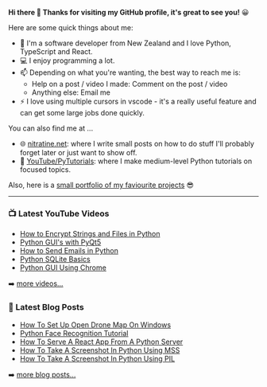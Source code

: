 **Hi there 👋 Thanks for visiting my GitHub profile, it's great to see you!** 😀

Here are some quick things about me:

- 🔭 I'm a software developer from New Zealand and I love Python, TypeScript and React.
- 💻 I enjoy programming a lot.
- 📫 Depending on what you're wanting, the best way to reach me is:
    - Help on a post / video I made: Comment on the post / video
    - Anything else: Email me
- ⚡ I love using multiple cursors in vscode - it's a really useful feature and can get some large jobs done quickly.

You can also find me at ...

- 🌐 [nitratine.net](https://nitratine.net/): where I write small posts on how to do stuff I'll probably forget later or just want to show off.
- 🎥 [YouTube/PyTutorials](https://www.youtube.com/PyTutorials): where I make medium-level Python tutorials on focused topics.

Also, here is a [small portfolio of my faviourite projects](https://nitratine.net/portfolio/) 😎

---

### 📺 Latest YouTube Videos

<!-- YOUTUBE:START -->
- [How to Encrypt Strings and Files in Python](https://www.youtube.com/watch?v=H8t4DJ3Tdrg)
- [Python GUI's with PyQt5](https://www.youtube.com/watch?v=ksW59gYEl6Q)
- [How to Send Emails in Python](https://www.youtube.com/watch?v=YPiHBtddefI)
- [Python SQLite Basics](https://www.youtube.com/watch?v=SQj17D1Q_6s)
- [Python GUI Using Chrome](https://www.youtube.com/watch?v=2kbeBzEQfXE)
<!-- YOUTUBE:END -->

➡️ [more videos...](https://youtube.com/PyTutorials)

### 📕 Latest Blog Posts

<!-- BLOG-POST-LIST:START -->
- [How To Set Up Open Drone Map On Windows](https://nitratine.net/blog/post/how-to-set-up-open-drone-map-on-windows/)
- [Python Face Recognition Tutorial](https://nitratine.net/blog/post/python-face-recognition-tutorial/)
- [How To Serve A React App From A Python Server](https://nitratine.net/blog/post/how-to-serve-a-react-app-from-a-python-server/)
- [How To Take A Screenshot In Python Using MSS](https://nitratine.net/blog/post/how-to-take-a-screenshot-in-python-using-mss/)
- [How To Take A Screenshot In Python Using PIL](https://nitratine.net/blog/post/how-to-take-a-screenshot-in-python-using-pil/)
<!-- BLOG-POST-LIST:END -->

➡️ [more blog posts...](https://nitratine.net/blog/)
